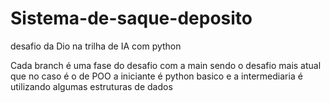 # Sistema-de-saque-deposito
desafio da Dio na trilha de IA com python 

Cada branch é uma fase do desafio com a main sendo o desafio mais atual que no caso é o de POO
a iniciante é python basico e a intermediaria é utilizando algumas estruturas de dados
